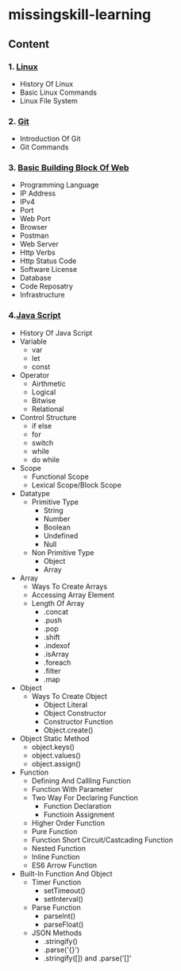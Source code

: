 # missingskill-learning
## Content
### 1. **[Linux](Linux.md)**
- History Of Linux
- Basic Linux Commands
- Linux File System
### 2. **[Git](Git.md)**
- Introduction Of Git
- Git Commands
### 3. **[Basic Building Block Of Web](BasicBuildingBlockOfWeb.md)**
- Programming Language
- IP Address
- IPv4
- Port
- Web Port
- Browser
- Postman 
- Web Server
- Http Verbs
- Http Status Code
- Software License
- Database
- Code Reposatry
- Infrastructure
### 4.**[Java Script](JavaScript.md)**
- History Of Java Script
- Variable 
    - var
    - let
    - const 
- Operator
    - Airthmetic 
    - Logical
    - Bitwise
    - Relational
- Control Structure
    - if else
    - for
    - switch
    - while
    - do while 
- Scope
  - Functional Scope
  - Lexical Scope/Block Scope
- Datatype
  - Primitive Type
    - String
    - Number
    - Boolean
    - Undefined
    - Null
  - Non Primitive Type
    - Object
    - Array  
 - Array
   - Ways To Create Arrays
   - Accessing Array Element
   - Length Of Array
     - .concat
     - .push
     - .pop
     - .shift
     - .indexof 
     - .isArray
     - .foreach
     - .filter
     - .map
- Object
  - Ways To Create Object
    - Object Literal
    - Object Constructor
    - Constructor Function
    - Object.create()
- Object Static Method
  - object.keys()
  - object.values()
  - object.assign()
- Function
  - Defining And Callling Function
  - Function With Parameter
  - Two Way For Declaring Function
    - Function Declaration
    - Functioin Assignment
  - Higher Order Function
  - Pure Function
  - Function Short Circuit/Castcading Function
  - Nested Function
  - Inline Function
  - ES6 Arrow Function
- Built-In Function And Object
  - Timer Function
    - setTimeout()
    - setInterval()
  - Parse Function
    - parselnt()
    - parseFloat()
  - JSON Methods
    - .stringify()
    - .parse('{}')
    - .stringify([]) and .parse('[]'                     
